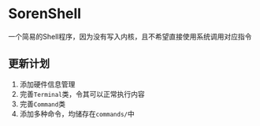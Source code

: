 # SorenShell

一个简易的Shell程序，因为没有写入内核，且不希望直接使用系统调用对应指令

## 更新计划

1. 添加硬件信息管理
2. 完善`Terminal`类，令其可以正常执行内容
3. 完善`Command`类
4. 添加多种命令，均储存在`commands/`中